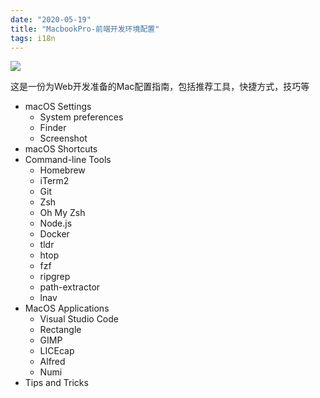 ```yaml
---
date: "2020-05-19"
title: "MacbookPro-前端开发环境配置"
tags: i18n
---
```


![](https://cdn.jsdelivr.net/gh/funnypan/pics@master/img/20200427135628.png)

这是一份为Web开发准备的Mac配置指南，包括推荐工具，快捷方式，技巧等

- macOS Settings
  - System preferences
  - Finder
  - Screenshot
- macOS Shortcuts
- Command-line Tools
  - Homebrew
  - iTerm2
  - Git
  - Zsh
  - Oh My Zsh
  - Node.js
  - Docker
  - tldr
  - htop
  - fzf
  - ripgrep
  - path-extractor
  - lnav
- MacOS Applications
  - Visual Studio Code
  - Rectangle
  - GIMP
  - LICEcap
  - Alfred
  - Numi
- Tips and Tricks

